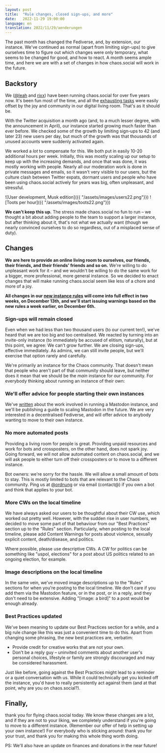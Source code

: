 ```yaml
---
layout: post
title:  "Rule changes, closed sign-ups, and more"
date:   2022-11-29 19:00:00
language: en
translation: 2022/11/29/aenderungen
---
```


The past month has changed the Fediverse, and, by extension, our instance. We've continued as normal (apart from
limiting sign-ups) to give ourselves time to figure out which changes were only temporary, what seems to be changed for
good, and how to react. A month seems ample time, and here we are with a set of changes in how chaos.social will work in
the future.

## Backstory

We ([@leah](https://chaos.social/@leah) and [rixx](https://chaos.social/@rixx)) have been running chaos.social for over
five years now. It's been fun most of the time, and all the [exhausting
tasks](https://rixx.de/blog/on-running-a-mastodon-instance/) were easily offset by the joy and community in our digital
living room. That's as it should be.

With the Twitter acquisition a month ago (and, to a much lesser degree, with the announcement in April), our instance
started growing much faster than ever before. We checked some of the growth by limiting sign-ups to 42 (and later 23)
new users per day, but much of the growth was that thousands of unused accounts were suddenly activated again.

We worked a *lot* to compensate for this. We both put in easily 10-20 additional hours per week. Initially, this was
mostly scaling up our setup to keep up with the increasing demands, and once that was done, it was mostly working with
people. Nearly all our moderation work is done in private messages and emails, so it wasn't very visible to our users,
but the culture clash between Twitter expats, dormant users and people who have been using chaos.social actively for
years was big, often unpleasant, and stressful.

![User development, Musk edition]({{ "/assets/images/users22.png"}})
![Toots per hour]({{ "/assets/images/toots22.png"}})

**We can't keep this up.** The stress made chaos.social no fun to run – we thought a bit about adding people to the team
to support a larger instance, but after thinking about it, that's not what we actually want (though we nearly convinced
ourselves to do so regardless, out of a misplaced sense of duty).

## Changes

**We are here to provide an online living room to ourselves, our friends, their friends, and their friends' friends and
so on.** We're willing to do unpleasant work for it – and we wouldn't be willing to do the same work for a bigger, more
professional, more general instance. So we decided to enact changes that will make running chaos.social seem like less
of a chore and more of a joy.

**All changes in our [new instance rules](https://blog.chaos.social/rules.html) will come into full effect in two weeks,
on December 13th, and we'll start issuing warnings based on the new rules a week earlier, on December 6th.**

### Sign-ups will remain closed

Even when we had less than two thousand users (to our current ten!), we've heard that we are too big and too
centralised. We reacted by turning into an invite-only instance (to immediately be accused of elitism, naturally), but
at this point, we agree: We can't grow further. We are closing sign-ups, effective immediately. As admins, we can still
invite people, but we'll exercise that option rarely and carefully.

We're primarily an instance for the Chaos community. That doesn't mean that people who aren't part of that community
should leave, but neither does it mean that we should be the *main* instance for our community. For everybody thinking
about running an instance of their own:

### We'll offer advice for people starting their own instances

We've [written](https://rixx.de/blog/on-running-a-mastodon-instance/) about the work involved in running a Mastodon
instance, and we'll be publishing a guide to scaling Mastodon in the future. We are very interested in a decentralised
Fediverse, and will offer advice to anybody wanting to move to their own instance.

### No more automated posts

Providing a living room for people is great. Providing unpaid resources and work for bots and crossposters, on the other
hand, does not spark joy. Going forward, we will not allow automated content on chaos.social, and we will ask people to
either turn off their crossposters or to move to a different instance.

Bot owners: we're sorry for the hassle. We will allow a small amount of bots to stay. This is mostly limited to bots
that are relevant to the Chaos community. Ping us at [@ordnung](https://chaos.social/@ordnung) or via email (contact@)
if you own a bot and think that applies to your bot.

### More CWs on the local timeline

We have always asked our users to be thoughtful about their CW use, which worked out pretty well. However, with the
sudden rise in user numbers, we decided to move some part of that behaviour from our "Best Practices" section up to the
"Rules" section. Particularly, when posting to the local timeline, please add Content Warnings for posts about violence,
sexually explicit content, death/disease, and politics.

Where possible, please use descriptive CWs. A CW for politics can be something like "uspol, elections" for a post about
US politics related to an ongoing election, for example.

### Image descriptions on the local timeline

In the same vein, we've moved image descriptions up to the "Rules" sections for when you're posting to the local
timeline. We don't care if you add them via the Mastodon feature, or in the post, or in a reply, and they don't need to
be extensive. Adding "[image: a bird]" to a post would be enough already.

### Best Practices updated

We've been meaning to update our Best Practices section for a while, and a big rule change like this was just a
convenient time to do this. Apart from changing some phrasing, the new best practices are, verbatim:

- Provide credit for creative works that are not your own.
- Don't be a reply guy – uninvited comments about another user's personal choices, lifestyle or family are strongly discouraged and may be considered harassment.

Just like before, going against the Best Practices might lead to a reminder or a quiet conversation with us. While it
could technically get you kicked off the instance, you'd have to really persistently act against them (and at that
point, why are you on chaos.social?).

## Finally,

thank you for flying chaos.social today. We know these changes are a lot, and if they are not to your liking, we
completely understand if you're going to move to a different instance. (Remember our offer of help in setting up your
own instance!) For everybody who is sticking around: thank you for your trust, and thank you for making this whole thing
worth doing.

PS: We'll also have an update on finances and donations in the near future!
